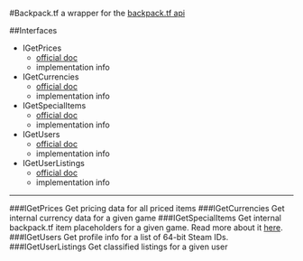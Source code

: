 #Backpack.tf
a wrapper for the [backpack.tf api](http://backpack.tf/api)

##Interfaces

* IGetPrices
  * [official doc](http://backpack.tf/api/prices)
  * implementation info
* IGetCurrencies
  * [official doc](http://backpack.tf/api/currencies)
  * implementation info
* IGetSpecialItems
  * [official doc](http://backpack.tf/api/special)
  * implementation info
* IGetUsers
  * [official doc](http://backpack.tf/api/users)
  * implementation info
* IGetUserListings
  * [official doc](http://backpack.tf/api/classifieds)
  * implementation info

---

###IGetPrices
Get pricing data for all priced items
###IGetCurrencies
Get internal currency data for a given game
###IGetSpecialItems
Get internal backpack.tf item placeholders for a given game. Read more about it [here](http://backpack.tf/api/special).
###IGetUsers
Get profile info for a list of 64-bit Steam IDs.
###IGetUserListings
Get classified listings for a given user
